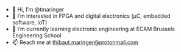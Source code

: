 - 👋 Hi, I’m @tmaringer
- 👀 I’m interested in FPGA and digital electronics (µC, embedded software, IoT)
- 🌱 I’m currently learning electronic engineering at ECAM Brussels Engineering School
- 📫 Reach me at thibaut.maringer@protonmail.com

<!---
titimar16/titimar16 is a ✨ special ✨ repository because its `README.md` (this file) appears on your GitHub profile.
You can click the Preview link to take a look at your changes.
--->
